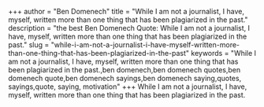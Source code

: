 +++
author = "Ben Domenech"
title = "While I am not a journalist, I have, myself, written more than one thing that has been plagiarized in the past."
description = "the best Ben Domenech Quote: While I am not a journalist, I have, myself, written more than one thing that has been plagiarized in the past."
slug = "while-i-am-not-a-journalist-i-have-myself-written-more-than-one-thing-that-has-been-plagiarized-in-the-past"
keywords = "While I am not a journalist, I have, myself, written more than one thing that has been plagiarized in the past.,ben domenech,ben domenech quotes,ben domenech quote,ben domenech sayings,ben domenech saying,quotes, sayings,quote, saying, motivation"
+++
While I am not a journalist, I have, myself, written more than one thing that has been plagiarized in the past.
